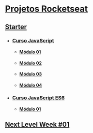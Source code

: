 # [Projetos Rocketseat](https://skylab.rocketseat.com.br/)

## [Starter](Starter/)
- ### [Curso JavaScript](Starter/Curso%20JavaScript)
  - #### [Módulo 01](https://z10nn.github.io/Rocketseat/Starter/Curso%20JavaScript/ex_modulo_01.html)
  - #### [Módulo 02](https://z10nn.github.io/Rocketseat/Starter/Curso%20JavaScript/ex_modulo_02.html)
  - #### [Módulo 03](https://z10nn.github.io/Rocketseat/Starter/Curso%20JavaScript/ex_modulo_03.html)
  - #### [Módulo 04](https://z10nn.github.io/Rocketseat/Starter/Curso%20JavaScript/ex_modulo_04.html)
- ### [Curso JavaScript ES6](Starter/Curso%20JavaScript%20ES6)
  - #### [Módulo 01](https://z10nn.github.io/Rocketseat/Starter/Curso%20JavaScript%20ES6/ex_modulo_01.html)

## [Next Level Week #01](NLW-01/)